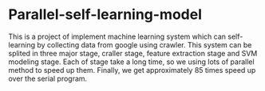 # Parallel-self-learning-model

This is a project of implement machine learning system which can self-learning by collecting data from google using crawler. This system can be splited in three major stage, craller stage, feature extraction stage and SVM modeling stage. Each of stage take a long time, so we using lots of parallel method to speed up them. Finally, we get approximately 85 times speed up over the serial program.
